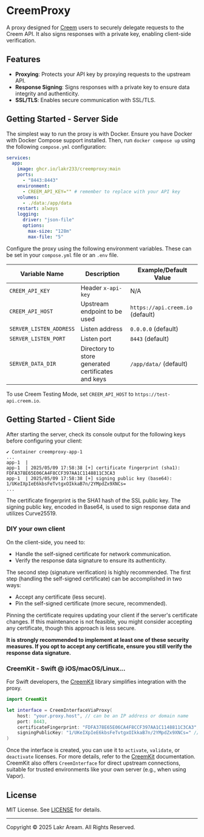 # CreemProxy

A proxy designed for [Creem](https://creem.io) users to securely delegate requests to the Creem API. It also signs responses with a private key, enabling client-side verification.

## Features

- **Proxying**: Protects your API key by proxying requests to the upstream API.
- **Response Signing**: Signs responses with a private key to ensure data integrity and authenticity.
- **SSL/TLS**: Enables secure communication with SSL/TLS.

## Getting Started - Server Side

The simplest way to run the proxy is with Docker. Ensure you have Docker with Docker Compose support installed. Then, run `docker compose up` using the following `compose.yml` configuration:

```yaml
services:
  app:
    image: ghcr.io/lakr233/creemproxy:main
    ports:
      - "8443:8443"
    environment:
      - CREEM_API_KEY="" # remember to replace with your API key
    volumes:
      - ./data:/app/data
    restart: always
    logging:
      driver: "json-file"
      options:
        max-size: "128m"
        max-file: "5"
```

Configure the proxy using the following environment variables. These can be set in your `compose.yml` file or an `.env` file.

| Variable Name           | Description                             | Example/Default Value            |
| ----------------------- | --------------------------------------- | -------------------------------- |
| `CREEM_API_KEY`         | Header `x-api-key`                      | N/A                              |
| `CREEM_API_HOST`        | Upstream endpoint to be used            | `https://api.creem.io` (default) |
| `SERVER_LISTEN_ADDRESS` | Listen address                          | `0.0.0.0` (default)              |
| `SERVER_LISTEN_PORT`    | Listen port                             | `8443` (default)                 |
| `SERVER_DATA_DIR`       | Directory to store generated certificates and keys | `/app/data/` (default)           |

To use Creem Testing Mode, set `CREEM_API_HOST` to `https://test-api.creem.io`.

## Getting Started - Client Side

After starting the server, check its console output for the following keys before configuring your client:

```
✔ Container creemproxy-app-1
...
app-1  |
app-1  | 2025/05/09 17:58:38 [+] certificate fingerprint (sha1): FDFA378E65E06CA4F8CCF397AA1C1148811C3CA3
app-1  | 2025/05/09 17:58:38 [+] signing public key (base64): 1/UKeIXpIeE6kbsFeTvtgxOIkkaB7n/2YMpdZx9XNCs=
...
```

The certificate fingerprint is the SHA1 hash of the SSL public key. The signing public key, encoded in Base64, is used to sign response data and utilizes Curve25519.

### DIY your own client

On the client-side, you need to:

- Handle the self-signed certificate for network communication.
- Verify the response data signature to ensure its authenticity.

The second step (signature verification) is highly recommended. The first step (handling the self-signed certificate) can be accomplished in two ways:

- Accept any certificate (less secure).
- Pin the self-signed certificate (more secure, recommended).

Pinning the certificate requires updating your client if the server's certificate changes. If this maintenance is not feasible, you might consider accepting any certificate, though this approach is less secure.

**It is strongly recommended to implement at least one of these security measures. If you opt to accept any certificate, ensure you still verify the response data signature.**

### CreemKit - Swift @ iOS/macOS/Linux...

For Swift developers, the [CreemKit](https://github.com/Lakr233/CreemKit) library simplifies integration with the proxy.

```swift
import CreemKit

let interface = CreemInterfaceViaProxy(
    host: "your.proxy.host", // can be an IP address or domain name
    port: 8443,
    certificateFingerprint: "FDFA378E65E06CA4F8CCF397AA1C1148811C3CA3",
    signingPublicKey: "1/UKeIXpIeE6kbsFeTvtgxOIkkaB7n/2YMpdZx9XNCs=" // base64 encoded
)
```

Once the interface is created, you can use it to `activate`, `validate`, or `deactivate` licenses. For more details, refer to the [CreemKit](https://github.com/Lakr233/CreemKit) documentation. CreemKit also offers `CreemInterface` for direct upstream connections, suitable for trusted environments like your own server (e.g., when using Vapor).

## License

MIT License. See [LICENSE](LICENSE) for details.

---

Copyright © 2025 Lakr Aream. All Rights Reserved.
